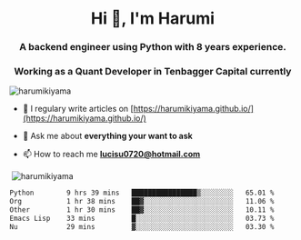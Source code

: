 <h1 align="center">Hi 👋, I'm Harumi</h1>
<h3 align="center">A backend engineer using <b>Python</b> with 8 years experience.</h3>
<h3 align="center">Working as a Quant Developer in <b>Tenbagger Capital</b> currently</h3>

<p align="left"> <img src="https://komarev.com/ghpvc/?username=harumikiyama" alt="harumikiyama" /> </p>


- 📝 I regulary write articles on [https://harumikiyama.github.io/](https://harumikiyama.github.io/)

- 💬 Ask me about **everything your want to ask**

- 📫 How to reach me **lucisu0720@hotmail.com**

<p>&nbsp;<img align="center" src="https://github-readme-stats.vercel.app/api?username=harumikiyama&show_icons=true" alt="harumikiyama" /></p>


<!--START_SECTION:waka-->

```txt
Python        9 hrs 39 mins   ████████████████▒░░░░░░░░   65.01 %
Org           1 hr 38 mins    ██▓░░░░░░░░░░░░░░░░░░░░░░   11.06 %
Other         1 hr 30 mins    ██▓░░░░░░░░░░░░░░░░░░░░░░   10.11 %
Emacs Lisp    33 mins         █░░░░░░░░░░░░░░░░░░░░░░░░   03.73 %
Nu            29 mins         ▓░░░░░░░░░░░░░░░░░░░░░░░░   03.30 %
```

<!--END_SECTION:waka-->
